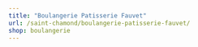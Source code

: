 ```yaml
---
title: "Boulangerie Patisserie Fauvet"
url: /saint-chamond/boulangerie-patisserie-fauvet/
shop: boulangerie
---
```

